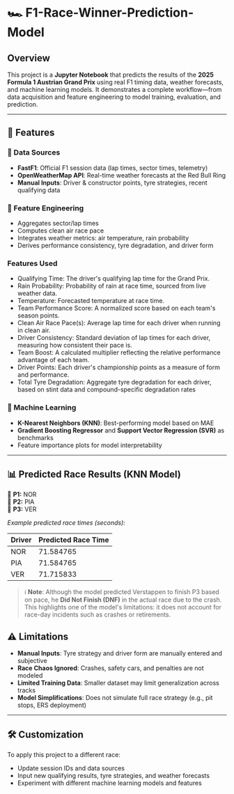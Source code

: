 # 🏎️ F1-Race-Winner-Prediction-Model

## Overview

This project is a **Jupyter Notebook** that predicts the results of the **2025 Formula 1 Austrian Grand Prix** using real F1 timing data, weather forecasts, and machine learning models. It demonstrates a complete workflow—from data acquisition and feature engineering to model training, evaluation, and prediction.

---

## 🚀 Features

### 📡 Data Sources

- **FastF1**: Official F1 session data (lap times, sector times, telemetry)
- **OpenWeatherMap API**: Real-time weather forecasts at the Red Bull Ring
- **Manual Inputs**: Driver & constructor points, tyre strategies, recent qualifying data

### 🔧 Feature Engineering

- Aggregates sector/lap times
- Computes clean air race pace
- Integrates weather metrics: air temperature, rain probability
- Derives performance consistency, tyre degradation, and driver form

### Features Used
- Qualifying Time: The driver's qualifying lap time for the Grand Prix.
- Rain Probability: Probability of rain at race time, sourced from live weather data.
- Temperature: Forecasted temperature at race time.
- Team Performance Score: A normalized score based on each team's season points.
- Clean Air Race Pace(s): Average lap time for each driver when running in clean air.
- Driver Consistency: Standard deviation of lap times for each driver, measuring how consistent their pace is.
- Team Boost: A calculated multiplier reflecting the relative performance advantage of each team.
- Driver Points: Each driver's championship points as a measure of form and performance.
- Total Tyre Degradation: Aggregate tyre degradation for each driver, based on stint data and compound-specific degradation rates

### 🤖 Machine Learning

- **K-Nearest Neighbors (KNN)**: Best-performing model based on MAE
- **Gradient Boosting Regressor** and **Support Vector Regression (SVR)** as benchmarks
- Feature importance plots for model interpretability

---

## 📊 Predicted Race Results (KNN Model)
🥇 **P1:** NOR  
🥈 **P2:** PIA  
🥉 **P3:** VER 

*Example predicted race times (seconds):*

| Driver | Predicted Race Time|
|--------|--------------------|
| NOR    | 71.584765          |
| PIA    | 71.584765          |
| VER    | 71.715833          |

> ℹ️ **Note**: Although the model predicted Verstappen to finish P3 based on pace, he **Did Not Finish (DNF)** in the actual race due to the crash. This highlights one of the model's limitations: it does not account for race-day incidents such as crashes or retirements.


## ⚠️ Limitations

- **Manual Inputs**: Tyre strategy and driver form are manually entered and subjective
- **Race Chaos Ignored**: Crashes, safety cars, and penalties are not modeled
- **Limited Training Data**: Smaller dataset may limit generalization across tracks
- **Model Simplifications**: Does not simulate full race strategy (e.g., pit stops, ERS deployment)

---

## 🛠️ Customization

To apply this project to a different race:

- Update session IDs and data sources
- Input new qualifying results, tyre strategies, and weather forecasts
- Experiment with different machine learning models and features






